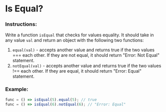 # Is Equal?

### Instructions:

Write a function `isEqual` that checks for values equality. It should take in any value `val` and return an object with the following two functions:

1. `equal(val)` - accepts another value and returns true if the two values === each other. If they are not equal, it should return "Error: Not Equal" statement.
2. `notEqual(val)` - accepts another value and returns true if the two values !== each other. If they are equal, it should return "Error: Equal" statement.

### Example:

```js
func = () => isEqual(5).equal(5); // true
func = () => isEqual(6).notEqual(6); // "Error: Equal"
```
